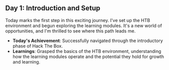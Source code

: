 ## Day 1: Introduction and Setup

Today marks the first step in this exciting journey. I've set up the HTB environment and begun exploring the learning modules. It's a new world of opportunities, and I'm thrilled to see where this path leads me.

- **Today's Achievement**: Successfully navigated through the introductory phase of Hack The Box.
- **Learnings**: Grasped the basics of the HTB environment, understanding how the learning modules operate and the potential they hold for growth and learning.
